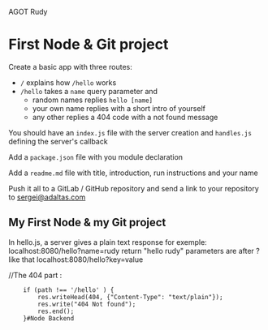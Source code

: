 
AGOT Rudy
# First Node & Git project

Create a basic app with three routes:

- `/` explains how `/hello` works
- `/hello` takes a `name` query parameter and
  - random names replies `hello [name]`
  - your own name replies with a short intro of yourself
  - any other replies a 404 code with a not found message

You should have an `index.js` file with the server creation and `handles.js` defining the server's callback

Add a `package.json` file with you module declaration

Add a `readme.md` file with title, introduction, run instructions and your name

Push it all to a GitLab / GitHub repository and send a link to your repository to sergei@adaltas.com


## My First Node & my Git project

In hello.js, a server gives a plain text response 
for exemple:
localhost:8080/hello?name=rudy
return "hello rudy"
parameters are after ? like that localhost:8080/hello?key=value

//The 404 part :

        if (path !== '/hello' ) {
            res.writeHead(404, {"Content-Type": "text/plain"});
            res.write("404 Not found");
            res.end();
        }# N o d e   B a c k e n d  
 